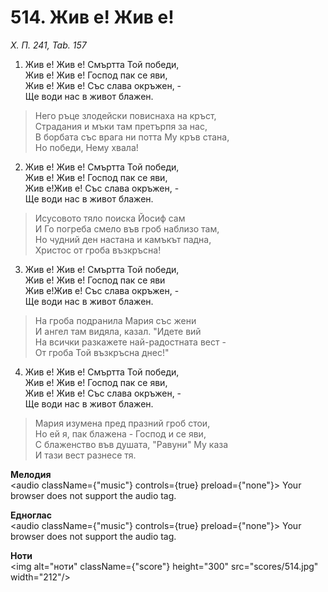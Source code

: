 # 514. Жив е! Жив  е!

_Х. П. 241, Tab. 157_

1. Жив е! Жив е! Смъртта Той победи,  
Жив е! Жив е! Господ пак се яви,  
Жив е! Жив е! Със слава окръжен, -  
Ще води нас в живот блажен.  

> Него ръце злодейски повиснаха на кръст,  
> Страдания и мъки там претърпя за нас,  
> В борбата със врага ни потта Му кръв стана,  
> Но победи, Нему хвала!

2. Жив е! Жив е! Смъртта Той победи,  
Жив е! Жив е! Господ пак се яви,  
Жив е!Жив е! Със слава окръжен, -  
Ще води нас в живот блажен.  

> Исусовото тяло поиска Йосиф сам  
> И Го погреба смело във гроб наблизо там,  
> Но чудний ден настана и камъкът падна,  
> Христос от гроба възкръсна!

3. Жив е! Жив е! Смъртта Той победи,  
Жив е! Жив е! Господ пак се яви  
Жив е!Жив е! Със слава окръжен, -  
Ще води нас в живот блажен.  

> На гроба подранила Мария със жени  
> И ангел там видяла, казал. "Идете вий  
> На всички разкажете най-радостната вест -  
> От гроба Той възкръсна днес!"

4. Жив е! Жив е! Смъртта Той победи,  
Жив е! Жив е! Господ пак се яви,  
Жив е! Жив е! Със слава окръжен, -  
Ще води нас в живот блажен.  

> Мария изумена пред празний гроб стои,  
> Но ей я, пак блажена - Господ и се яви,  
> С блаженство във душата, "Равуни" Му каза  
> И тази вест разнесе тя.

**Мелодия**  
<audio className={"music"} controls={true} preload={"none"}>
    <source src="mp3/514.mp3" type="audio/mpeg"/>
    Your browser does not support the audio tag.
</audio>

**Едноглас**  
<audio className={"music"} controls={true} preload={"none"}>
    <source src="transp/514.mp3" type="audio/mpeg"/>
    Your browser does not support the audio tag.
</audio>

**Ноти**  
<img alt="ноти" className={"score"} height="300" src="scores/514.jpg" width="212"/>
